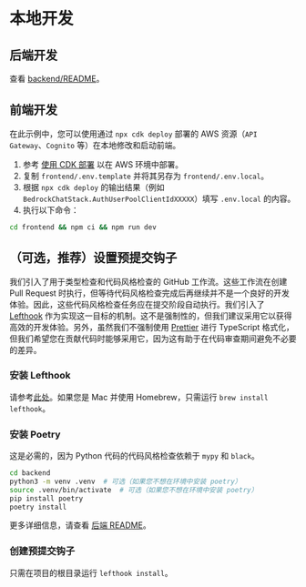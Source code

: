 # 本地开发

## 后端开发

查看 [backend/README](../backend/README_zh-CN.md)。

## 前端开发

在此示例中，您可以使用通过 `npx cdk deploy` 部署的 AWS 资源（`API Gateway`、`Cognito` 等）在本地修改和启动前端。

1. 参考 [使用 CDK 部署](../README.md#deploy-using-cdk) 以在 AWS 环境中部署。
2. 复制 `frontend/.env.template` 并将其另存为 `frontend/.env.local`。
3. 根据 `npx cdk deploy` 的输出结果（例如 `BedrockChatStack.AuthUserPoolClientIdXXXXX`）填写 `.env.local` 的内容。
4. 执行以下命令：

```zsh
cd frontend && npm ci && npm run dev
```

## （可选，推荐）设置预提交钩子

我们引入了用于类型检查和代码风格检查的 GitHub 工作流。这些工作流在创建 Pull Request 时执行，但等待代码风格检查完成后再继续并不是一个良好的开发体验。因此，这些代码风格检查任务应在提交阶段自动执行。我们引入了 [Lefthook](https://github.com/evilmartians/lefthook?tab=readme-ov-file#install) 作为实现这一目标的机制。这不是强制性的，但我们建议采用它以获得高效的开发体验。另外，虽然我们不强制使用 [Prettier](https://prettier.io/) 进行 TypeScript 格式化，但我们希望您在贡献代码时能够采用它，因为这有助于在代码审查期间避免不必要的差异。

### 安装 Lefthook

请参考[此处](https://github.com/evilmartians/lefthook#install)。如果您是 Mac 并使用 Homebrew，只需运行 `brew install lefthook`。

### 安装 Poetry

这是必需的，因为 Python 代码的代码风格检查依赖于 `mypy` 和 `black`。

```sh
cd backend
python3 -m venv .venv  # 可选（如果您不想在环境中安装 poetry）
source .venv/bin/activate  # 可选（如果您不想在环境中安装 poetry）
pip install poetry
poetry install
```

更多详细信息，请查看 [后端 README](../backend/README_zh-CN.md)。

### 创建预提交钩子

只需在项目的根目录运行 `lefthook install`。
